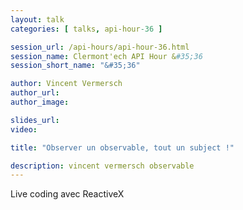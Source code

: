 ```yaml
---
layout: talk
categories: [ talks, api-hour-36 ]

session_url: /api-hours/api-hour-36.html
session_name: Clermont'ech API Hour &#35;36
session_short_name: "&#35;36"

author: Vincent Vermersch
author_url:
author_image:

slides_url:
video:

title: "Observer un observable, tout un subject !"

description: vincent vermersch observable
---
```




Live coding avec ReactiveX
